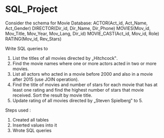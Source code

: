 # SQL_Project 

Consider the schema for Movie Database:
ACTOR(Act_id, Act_Name, Act_Gender)
DIRECTOR(Dir_id, Dir_Name, Dir_Phone)
MOVIES(Mov_id, Mov_Title, Mov_Year, Mov_Lang, Dir_id)
MOVIE_CAST(Act_id, Mov_id, Role)
RATING(Mov_id, Rev_Stars) 

Write SQL queries to

1. List the titles of all movies directed by „Hitchcock‟.
2. Find the movie names where one or more actors acted in two or more movies.
3. List all actors who acted in a movie before 2000 and also in a movie after 2015
(use JOIN operation).
4. Find the title of movies and number of stars for each movie that has at least one
rating and find the highest number of stars that movie received. Sort the result by
movie title.
5. Update rating of all movies directed by „Steven Spielberg‟ to 5.

Steps used :
1) Created all tables
2) Inserted values into it
3) Wrote SQL queries 

